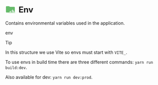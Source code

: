 # <a id="Env" href="#Env" style="text-decoration:none;"><h1 style="display:flex; gap:10px; align-items:center;color:var(--vt-c-text-light-2);font-size:1.6rem"><img src="../assets/icons/Envs.svg" width="32px" height="32px"/>Env</h1></a>

Contains environmental variables used in the application.

<script setup>
    import Folders from "../components/Folders.vue";
    import Env from "../assets/icons/Env.svg";

    const items = [
        {
            "img": Env,
            "title": ".env.dev",
            "link": null
        },
        {
            "img": Env,
            "title": ".env.prod",
            "link": null
        },
        {
            "img": Env,
            "title": ".end.test",
            "link": null
        }
    ];
</script>

<folders :items="items">
    env
</folders>

<br/>

> [!TIP]  
> In this structure we use Vite so envs must start with `VITE_`.
> 
> To use envs in build time there are three different commands: `yarn run build:dev`.
> 
> Also available for dev: `yarn run dev:prod`.
